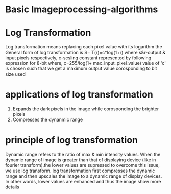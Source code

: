 # Basic Imageprocessing-algorithms

# Log Transformation
Log transformation means replacing each pixel value with its logarithm
the General form of log transformation is   S= T(r)=c*log(1+r) where s&r-output & input pixels respectively, c-scsling constant represented by following expression for 8-bit
where, c=255/log(1+ max_input_pixel_value)
       value of 'c' is chosen such that we get a maximum output value corosponding to bit size used
# applications of log transformation 
1. Expands the dark pixels in the image while corosponding the brighter pixels
2. Compresses the dynanmic range

# principle of log transformation
Dynamic range refers to the ratio of max & min intensity values. When the dynamic range of image is greater than that of displaying device (like in fourier transform),the lower values are supressed to overcome this issue, we use log transform.
log transformation first compresses the dynamic range and then upscales the image to a dynamic range of display devices. In other words, lower values are enhanced and thus the image show more details
